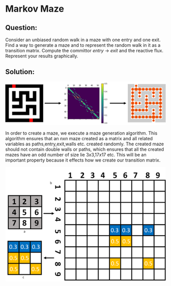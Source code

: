 # Markov Maze

## Question:
Consider an unbiased random walk in a maze with one entry and one exit.
Find a way to generate a maze and to represent the random walk in it as a
transition matrix. Compute the committor _entry_ $\rightarrow$ _exit_ and the reactive flux.
Represent your results graphically.

## Solution:
![An overview of the solution: (a) is the created maze, (b) is the transition matrix obtained from the maze, (c) is the flux reactor over maze](https://github.com/haltugyildirim/markovmaze/blob/master/images/overview.png)


In order to create a maze, we execute a maze generation algorithm. This algorithm ensures that an $nxn$ maze created as a matrix and all related variables as paths,entry,exit,walls etc. created randomly. The created maze should not contain double walls or paths, which ensures that all the created mazes have an odd number of size lie $3x3$,$17x17$ etc. This will be an important property because it effects how we create our transition matrix.

![Transition Matrix Overview. In (a), you can see one of the simplest possible maze. Transition matrix is the total probability of the states moving from one to another or to itself as represented in matrix, can be seen in the (b). But as you can see going to a wall state or coming from a wall state is meaningless thus, the related columns and rows to this sums to zero. If we exclude these zero transitions, we can achieve our final transition matrix, as seen in (c)](https://github.com/haltugyildirim/markovmaze/blob/master/images/tran_overview.png "How Transition Matrix Works")

